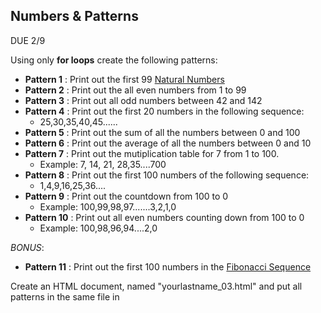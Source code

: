 ## Numbers & Patterns

DUE 2/9

Using only **for loops** create the following patterns:

- **Pattern 1** : Print out the first 99 [Natural Numbers](https://byjus.com/maths/natural-numbers/)
- **Pattern 2** : Print out the all even numbers from 1 to 99 
- **Pattern 3** : Print out all odd numbers between 42 and 142
- **Pattern 4** : Print out the first 20 numbers in the following sequence:
  - 25,30,35,40,45......
- **Pattern 5** : Print out the sum of all the numbers between 0 and 100
- **Pattern 6** : Print out the average of all the numbers between 0 and 10
- **Pattern 7** : Print out the mutiplication table for 7 from 1 to 100. 
  - Example: 7, 14, 21, 28,35....700
- **Pattern 8** : Print out the first 100 numbers of the following sequence:
  - 1,4,9,16,25,36.... 
- **Pattern 9** : Print out the countdown from 100 to 0
  - Example: 100,99,98,97.......3,2,1,0 
- **Pattern 10** : Print out all even numbers counting down from 100 to 0
  - Example: 100,98,96,94....2,0 


_BONUS_:
- **Pattern 11** : Print out the first 100 numbers in the [Fibonacci Sequence](https://www.mathsisfun.com/numbers/fibonacci-sequence.html) 


Create an HTML document, named "yourlastname_03.html" and put all patterns in the same file in <script> tags. 
You must submit your HTML file by uploading it to D2L before class on the due date. **Ensure your properly comment your code**.
  

